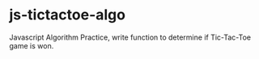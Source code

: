 # js-tictactoe-algo
Javascript Algorithm Practice, write function to determine if Tic-Tac-Toe game is won.

